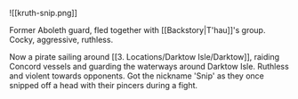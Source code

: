 ![[kruth-snip.png]]

Former Aboleth guard, fled together with [[Backstory|T'hau]]'s group. Cocky, aggressive, ruthless.

Now a pirate sailing around [[3. Locations/Darktow Isle/Darktow]], raiding Concord vessels and guarding the waterways around Darktow Isle. Ruthless and violent towards opponents. Got the nickname 'Snip' as they once snipped off a head with their pincers during a fight.